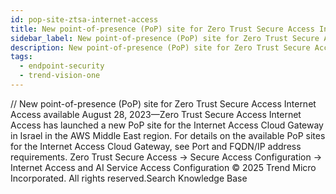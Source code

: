 ```yaml
---
id: pop-site-ztsa-internet-access
title: New point-of-presence (PoP) site for Zero Trust Secure Access Internet Access available
sidebar_label: New point-of-presence (PoP) site for Zero Trust Secure Access Internet Access available
description: New point-of-presence (PoP) site for Zero Trust Secure Access Internet Access available
tags:
  - endpoint-security
  - trend-vision-one
---
```


/*<![CDATA[*/ $('#title').html($('meta[name=map-description]').attr('content')); /*]]>*/ New point-of-presence (PoP) site for Zero Trust Secure Access Internet Access available August 28, 2023—Zero Trust Secure Access Internet Access has launched a new PoP site for the Internet Access Cloud Gateway in Israel in the AWS Middle East region. For details on the available PoP sites for the Internet Access Cloud Gateway, see Port and FQDN/IP address requirements. Zero Trust Secure Access → Secure Access Configuration → Internet Access and AI Service Access Configuration © 2025 Trend Micro Incorporated. All rights reserved.Search Knowledge Base